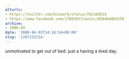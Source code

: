```yaml
---
alturls:
- https://twitter.com/bismark/status/782160014
- https://www.facebook.com/17803937/posts/856464865559
archive:
- 2008-04
date: '2008-04-03T14:16:54+00:00'
slug: '1207232214'
---
```


unmotivated to get out of bed. just a having a tired day.


